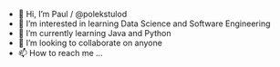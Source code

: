 - 👋 Hi, I’m Paul / @polekstulod
- 👀 I’m interested in learning Data Science and Software Engineering 
- 🌱 I’m currently learning Java and Python
- 💞️ I’m looking to collaborate on anyone 
- 📫 How to reach me ...

<!---
polekstulod/polekstulod is a ✨ special ✨ repository because its `README.md` (this file) appears on your GitHub profile.
You can click the Preview link to take a look at your changes.
--->
